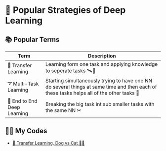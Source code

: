 # 💄 Popular Strategies of Deep Learning

## 📚 Popular Terms
| Term                   | Description   |
| ---------------------- |---------------|
| 🚙 Transfer Learning   | Learning form one task and applying knowledge to seperate tasks 🛰🚙 |
| ➰ Multi-Task Learning | Starting simultaneously trying to have one NN do several things at same time and then each of these tasks helps all of the other tasks 🚀 |
| 🏴 End to End Deep Learning | Breaking the big task int sub smaller tasks with the same NN ✂ |

## 👩‍💻 My Codes
- [🚙 Transfer Learning, Dog vs Cat 🐶🐱](./0-TransferLearningDogvsCat.ipynb)

